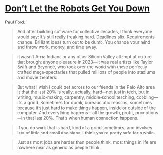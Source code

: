 # [Don’t Let the Robots Get You Down](https://mailchi.mp/aboard/aboard-newsletter-tags-were-it-9358176?e=0aef9786d3)

Paul Ford:

> And after building software for collective decades, I think everyone would say: It’s still really freaking hard. Deadlines slip. Requirements change. Brilliant ideas turn out to be dumb. You change your mind and throw work, money, and time away.

> it wasn’t Anna Indiana or any other Silicon Valley attempt at culture that brought anyone pleasure in 2023—it was real artists like Taylor Swift and Beyoncé, who took over the world with these perfectly crafted mega-spectacles that pulled millions of people into stadiums and movie theaters.

> But what I wish I could get across to our friends in the Palo Alto area is that the last 20% is really, actually, hard—not just in tech, but in writing, music-making, carpentry, middle-school teaching, cobbling—it’s a grind. Sometimes for dumb, bureaucratic reasons, sometimes because it’s just hard to make things happen, inside or outside of the computer. And everything happens—all the growth, profit, promotions—in that last 20%. That’s when human connection happens.

> If you do work that is hard, kind of a grind sometimes, and involves lots of little and small decisions, I think you’re pretty safe for a while.

> Just as most jobs are harder than people think, most things in life are nowhere near as generic as people think.